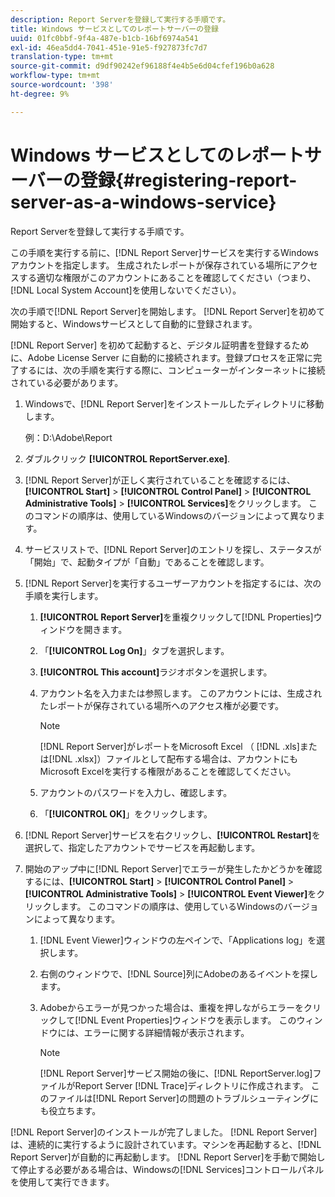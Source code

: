 ```yaml
---
description: Report Serverを登録して実行する手順です。
title: Windows サービスとしてのレポートサーバーの登録
uuid: 01fc0bbf-9f4a-487e-b1cb-16bf6974a541
exl-id: 46ea5dd4-7041-451e-91e5-f927873fc7d7
translation-type: tm+mt
source-git-commit: d9df90242ef96188f4e4b5e6d04cfef196b0a628
workflow-type: tm+mt
source-wordcount: '398'
ht-degree: 9%

---
```


# Windows サービスとしてのレポートサーバーの登録{#registering-report-server-as-a-windows-service}

Report Serverを登録して実行する手順です。

この手順を実行する前に、[!DNL Report Server]サービスを実行するWindowsアカウントを指定します。 生成されたレポートが保存されている場所にアクセスする適切な権限がこのアカウントにあることを確認してください（つまり、[!DNL Local System Account]を使用しないでください）。

次の手順で[!DNL Report Server]を開始します。 [!DNL Report Server]を初めて開始すると、Windowsサービスとして自動的に登録されます。

[!DNL Report Server] を初めて起動すると、デジタル証明書を登録するために、Adobe License Server に自動的に接続されます。登録プロセスを正常に完了するには、次の手順を実行する際に、コンピューターがインターネットに接続されている必要があります。

1. Windowsで、[!DNL Report Server]をインストールしたディレクトリに移動します。

   例：D:\Adobe\Report

1. ダブルクリック **[!UICONTROL ReportServer.exe]**.
1. [!DNL Report Server]が正しく実行されていることを確認するには、**[!UICONTROL Start]** > **[!UICONTROL Control Panel]** > **[!UICONTROL Administrative Tools]** > **[!UICONTROL Services]**&#x200B;をクリックします。 このコマンドの順序は、使用しているWindowsのバージョンによって異なります。
1. サービスリストで、[!DNL Report Server]のエントリを探し、ステータスが「開始」で、起動タイプが「自動」であることを確認します。
1. [!DNL Report Server]を実行するユーザーアカウントを指定するには、次の手順を実行します。

   1. **[!UICONTROL Report Server]**&#x200B;を重複クリックして[!DNL Properties]ウィンドウを開きます。

   1. 「**[!UICONTROL Log On]**」タブを選択します。
   1. **[!UICONTROL This account]**&#x200B;ラジオボタンを選択します。
   1. アカウント名を入力または参照します。 このアカウントには、生成されたレポートが保存されている場所へのアクセス権が必要です。

      >[!NOTE]
      >
      >[!DNL Report Server]がレポートをMicrosoft Excel （ [!DNL .xls]または[!DNL .xlsx]）ファイルとして配布する場合は、アカウントにもMicrosoft Excelを実行する権限があることを確認してください。

   1. アカウントのパスワードを入力し、確認します。
   1. 「**[!UICONTROL OK]**」をクリックします。

1. [!DNL Report Server]サービスを右クリックし、**[!UICONTROL Restart]**&#x200B;を選択して、指定したアカウントでサービスを再起動します。
1. 開始のアップ中に[!DNL Report Server]でエラーが発生したかどうかを確認するには、**[!UICONTROL Start]** > **[!UICONTROL Control Panel]** > **[!UICONTROL Administrative Tools]** > **[!UICONTROL Event Viewer]**&#x200B;をクリックします。 このコマンドの順序は、使用しているWindowsのバージョンによって異なります。

   1. [!DNL Event Viewer]ウィンドウの左ペインで、「Applications log」を選択します。
   1. 右側のウィンドウで、[!DNL Source]列にAdobeのあるイベントを探します。
   1. Adobeからエラーが見つかった場合は、重複を押しながらエラーをクリックして[!DNL Event Properties]ウィンドウを表示します。 このウィンドウには、エラーに関する詳細情報が表示されます。

      >[!NOTE]
      >
      >[!DNL Report Server]サービス開始の後に、[!DNL ReportServer.log]ファイルがReport Server [!DNL Trace]ディレクトリに作成されます。 このファイルは[!DNL Report Server]の問題のトラブルシューティングにも役立ちます。

[!DNL Report Server]のインストールが完了しました。 [!DNL Report Server] は、連続的に実行するように設計されています。マシンを再起動すると、[!DNL Report Server]が自動的に再起動します。 [!DNL Report Server]を手動で開始して停止する必要がある場合は、Windowsの[!DNL Services]コントロールパネルを使用して実行できます。
